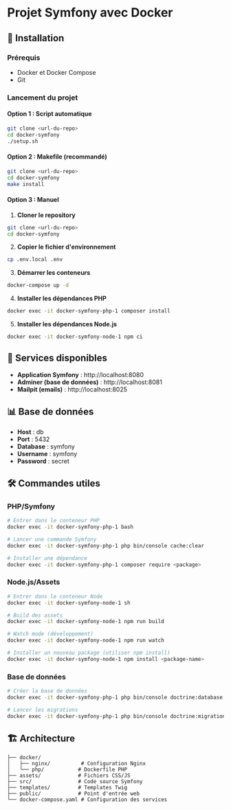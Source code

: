 # Projet Symfony avec Docker

## 🚀 Installation

### Prérequis
- Docker et Docker Compose
- Git

### Lancement du projet

#### Option 1 : Script automatique
```bash
git clone <url-du-repo>
cd docker-symfony
./setup.sh
```

#### Option 2 : Makefile (recommandé)
```bash
git clone <url-du-repo>
cd docker-symfony
make install
```

#### Option 3 : Manuel
1. **Cloner le repository**
```bash
git clone <url-du-repo>
cd docker-symfony
```

2. **Copier le fichier d'environnement**
```bash
cp .env.local .env
```

3. **Démarrer les conteneurs**
```bash
docker-compose up -d
```

4. **Installer les dépendances PHP**
```bash
docker exec -it docker-symfony-php-1 composer install
```

5. **Installer les dépendances Node.js**
```bash
docker exec -it docker-symfony-node-1 npm ci
```

## 🔗 Services disponibles

- **Application Symfony** : http://localhost:8080
- **Adminer (base de données)** : http://localhost:8081
- **Mailpit (emails)** : http://localhost:8025

## 📊 Base de données

- **Host** : db
- **Port** : 5432
- **Database** : symfony
- **Username** : symfony
- **Password** : secret

## 🛠️ Commandes utiles

### PHP/Symfony
```bash
# Entrer dans le conteneur PHP
docker exec -it docker-symfony-php-1 bash

# Lancer une commande Symfony
docker exec -it docker-symfony-php-1 php bin/console cache:clear

# Installer une dépendance
docker exec -it docker-symfony-php-1 composer require <package>
```

### Node.js/Assets
```bash
# Entrer dans le conteneur Node
docker exec -it docker-symfony-node-1 sh

# Build des assets
docker exec -it docker-symfony-node-1 npm run build

# Watch mode (développement)
docker exec -it docker-symfony-node-1 npm run watch

# Installer un nouveau package (utiliser npm install)
docker exec -it docker-symfony-node-1 npm install <package-name>
```

### Base de données
```bash
# Créer la base de données
docker exec -it docker-symfony-php-1 php bin/console doctrine:database:create

# Lancer les migrations
docker exec -it docker-symfony-php-1 php bin/console doctrine:migrations:migrate
```

## 🏗️ Architecture

```
├── docker/
│   ├── nginx/          # Configuration Nginx
│   └── php/           # Dockerfile PHP
├── assets/            # Fichiers CSS/JS
├── src/               # Code source Symfony
├── templates/         # Templates Twig
├── public/            # Point d'entrée web
└── docker-compose.yaml # Configuration des services
```
